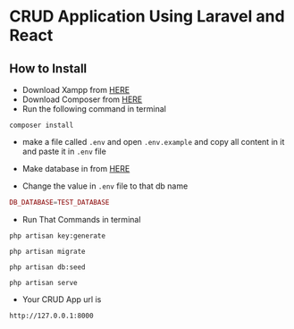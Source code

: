 # CRUD Application Using Laravel and React

## How to Install

- Download Xampp from [HERE](https://www.apachefriends.org/download.html)
- Download Composer from [HERE](https://getcomposer.org/Composer-Setup.exe)
- Run the following command in terminal

 ```shell
composer install
```

- make a file called `.env` and open `.env.example` and copy all content in it and paste it in `.env` file

- Make database in from [HERE](http://localhost/phpmyadmin/index.php?route=/server/databases)

- Change the value in `.env` file to that db name

```php
DB_DATABASE=TEST_DATABASE
```

- Run That Commands in terminal

```shell
php artisan key:generate
```

```shell
php artisan migrate
```

```shell
php artisan db:seed
```

```shell
php artisan serve
```

- Your CRUD App url is 

```shell
http://127.0.0.1:8000
```
